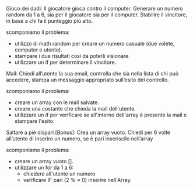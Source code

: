 Gioco dei dadi:
Il giocatore gioca contro il computer.
Generare un numero random da 1 a 6, sia per il giocatore sia per il computer.
Stabilire il vincitore, in base a chi fa il punteggio più alto.

scomponiamo il problema:
- utilizzo di math random per creare un numero casuale (due volete, computer e utente).
- stampare i due risultati così da poterli visionare.
- utilizzare un if per determinare il vincitore.



Mail:
Chiedi all’utente la sua email,
controlla che sia nella lista di chi può accedere,
stampa un messaggio appropriato sull’esito del controllo.

scomponiamo il problema:
- creare un array con le mail salvate.
- creare una costante che chieda la mail dell'utente.
- utilizzare un if per verificare se all'interno dell'array è presente la mail e stampare l'esito.



Saltare a piè dispari [Bonus]:
Crea un array vuoto. Chiedi per 6 volte all’utente di inserire un numero, se è pari inseriscilo nell’array

scomponiamo il problema:
- creare un array vuoto [].
- utilizzare un for da 1 a 6:
    - chiedere all'utente un numero 
    - verificare IF pari (2 % = 0) inserire nell'Array. 

